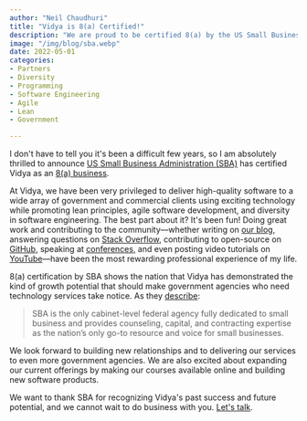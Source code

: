 ```yaml
---
author: "Neil Chaudhuri"
title: "Vidya is 8(a) Certified!"
description: "We are proud to be certified 8(a) by the US Small Business Administration."
image: "/img/blog/sba.webp"
date: 2022-05-01
categories: 
- Partners
- Diversity
- Programming
- Software Engineering
- Agile
- Lean
- Government

---
```

I don't have to tell you it's been a difficult few years, so I am absolutely thrilled to announce 
[US Small Business Administration (SBA)](https://www.sba.gov/) has certified Vidya as an 
[8(a) business](https://www.sba.gov/federal-contracting/contracting-assistance-programs/8a-business-development-program).

At Vidya, we have been very privileged to deliver high-quality software to a wide array of government and commercial clients
using exciting technology while promoting lean principles, agile software development,
and diversity in software engineering. The best part about it? It's been fun! Doing great work and contributing to the community—whether 
writing on [our blog](/blog/), answering questions on [Stack Overflow](http://stackoverflow.com/users/1347281/vidya),
contributing to open-source on [GitHub](https://github.com/VidyaSource), 
speaking at [conferences](/blog/speaking-at-code-writers-workshop-2017/), and even posting video tutorials on 
[YouTube](https://www.youtube.com/channel/UC24LVc8Bb65SF6LW-SLog9A)—have been the most rewarding professional experience of my life.  

8(a) certification by SBA shows the nation that Vidya has demonstrated the kind of growth potential that should make government agencies 
who need technology services take notice. As they [describe](https://www.sba.gov/about-sba):

> SBA is the only cabinet-level federal agency fully dedicated to small business and provides counseling, capital, and contracting expertise as the nation’s only go-to resource and voice for small businesses.

We look forward to building new relationships and to delivering our services to even more government agencies. We are also excited about expanding
our current offerings by making our courses available online and building new software products.

We want to thank SBA for recognizing Vidya's past success and future potential, and we cannot wait to do business
with you. [Let's talk](/contact).

<PostImage alt="US Small Business Administration 8(a) Certified" src="/img/certifications/8a.png" width="475" height="529" />
